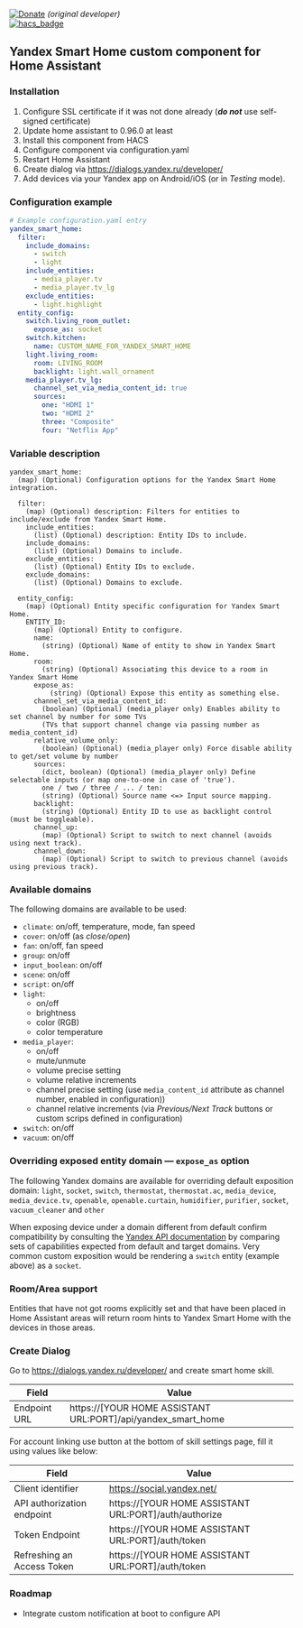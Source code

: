 [![Donate](https://img.shields.io/badge/-Donate-purple.svg)](https://money.yandex.ru/to/41001142896898) _(original developer)_  
[![hacs_badge](https://img.shields.io/badge/HACS-Custom-orange.svg)](https://github.com/custom-components/hacs)

## Yandex Smart Home custom component for Home Assistant

### Installation
1. Configure SSL certificate if it was not done already (***do not*** use self-signed certificate)
1. Update home assistant to 0.96.0 at least
1. Install this component from HACS
1. Configure component via configuration.yaml
1. Restart Home Assistant
1. Create dialog via https://dialogs.yandex.ru/developer/
1. Add devices via your Yandex app on Android/iOS (or in _Testing_ mode).

### Configuration example
```yaml
# Example configuration.yaml entry
yandex_smart_home:
  filter:
    include_domains:
      - switch
      - light
    include_entities:
      - media_player.tv
      - media_player.tv_lg
    exclude_entities:
      - light.highlight
  entity_config:
    switch.living_room_outlet:
      expose_as: socket
    switch.kitchen:
      name: CUSTOM_NAME_FOR_YANDEX_SMART_HOME
    light.living_room:
      room: LIVING_ROOM
      backlight: light.wall_ornament
    media_player.tv_lg:
      channel_set_via_media_content_id: true
      sources:
        one: "HDMI 1"
        two: "HDMI 2"
        three: "Composite"
        four: "Netflix App"
```

### Variable description

```
yandex_smart_home:
  (map) (Optional) Configuration options for the Yandex Smart Home integration.

  filter:
    (map) (Optional) description: Filters for entities to include/exclude from Yandex Smart Home.
    include_entities:
      (list) (Optional) description: Entity IDs to include.
    include_domains:
      (list) (Optional) Domains to include.
    exclude_entities:
      (list) (Optional) Entity IDs to exclude.
    exclude_domains:
      (list) (Optional) Domains to exclude.

  entity_config:
    (map) (Optional) Entity specific configuration for Yandex Smart Home.
    ENTITY_ID:
      (map) (Optional) Entity to configure.
      name:
        (string) (Optional) Name of entity to show in Yandex Smart Home.
      room:
        (string) (Optional) Associating this device to a room in Yandex Smart Home
      expose_as:
          (string) (Optional) Expose this entity as something else.
      channel_set_via_media_content_id:
        (boolean) (Optional) (media_player only) Enables ability to set channel by number for some TVs
        (TVs that support channel change via passing number as media_content_id)
      relative_volume_only:
        (boolean) (Optional) (media_player only) Force disable ability to get/set volume by number
      sources:
        (dict, boolean) (Optional) (media_player only) Define selectable inputs (or map one-to-one in case of 'true').
        one / two / three / ... / ten:
        (string) (Optional) Source name <=> Input source mapping.
      backlight:
        (string) (Optional) Entity ID to use as backlight control (must be toggleable).
      channel_up:
        (map) (Optional) Script to switch to next channel (avoids using next track).
      channel_down:
        (map) (Optional) Script to switch to previous channel (avoids using previous track).   
```

### Available domains

The following domains are available to be used:

- `climate`: on/off, temperature, mode, fan speed
- `cover`: on/off (as _close/open_)
- `fan`: on/off, fan speed
- `group`: on/off
- `input_boolean`: on/off
- `scene`: on/off
- `script`: on/off
- `light`:
  - on/off
  - brightness
  - color (RGB)
  - color temperature
- `media_player`:
  - on/off
  - mute/unmute
  - volume precise setting
  - volume relative increments
  - channel precise setting (use `media_content_id` attribute as channel number, enabled in configuration)) 
  - channel relative increments (via _Previous/Next Track_ buttons or custom scrips defined in configuration)
- `switch`: on/off
- `vacuum`: on/off

### Overriding exposed entity domain &mdash; `expose_as` option

The following Yandex domains are available for overriding default exposition domain:  `light`, `socket`, `switch`, `thermostat`, `thermostat.ac`, `media_device`, `media_device.tv`,
`openable`, `openable.curtain`, `humidifier`, `purifier`, `socket`, `vacuum_cleaner` and `other`

When exposing device under a domain different from default confirm compatibility by consulting the
[Yandex API documentation](https://yandex.ru/dev/dialogs/alice/doc/smart-home/concepts/device-types-docpage/) by
comparing sets of capabilities expected from default and target domains. Very common custom exposition would
be rendering a `switch` entity (example above) as a `socket`.
 

### Room/Area support

Entities that have not got rooms explicitly set and that have been placed in Home Assistant areas will return room hints to Yandex Smart Home with the devices in those areas.

### Create Dialog

Go to https://dialogs.yandex.ru/developer/ and create smart home skill.

Field | Value
------------ | -------------
Endpoint URL | https://[YOUR HOME ASSISTANT URL:PORT]/api/yandex_smart_home

For account linking use button at the bottom of skill settings page, fill it
 using values like below:

Field | Value
------------ | -------------
Client identifier | https://social.yandex.net/
API authorization endpoint | https://[YOUR HOME ASSISTANT URL:PORT]/auth/authorize
Token Endpoint | https://[YOUR HOME ASSISTANT URL:PORT]/auth/token
Refreshing an Access Token | https://[YOUR HOME ASSISTANT URL:PORT]/auth/token

### Roadmap
- Integrate custom notification at boot to configure API
